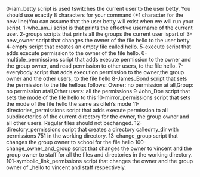 0-iam_betty script is used tswitches the current user to the user betty. You should use exactly 8 characters for your command (+1 character for the new line)You can assume that the user betty will exist when we will run your script.
1-who_am_i script is that prints the effective username of the current user.
2-groups scripts that prints all the groups the current user ispart of
3-new_owner script that changes the owner of the file hello to the user betty
4-empty script that creates an empty file called hello.
5-execute script that adds execute permission to the owner of the file hello.
6-multiple_permissions script that adds execute permission to the owner and the group owner, and read permission to other users, to the file hello.
7-everybody script that adds execution permission to the owner,the group owner and the other users, to the file hello
8-James_Bond  script that sets the permission to the file helloas follows: Owner: no permission at all,Group: no permission atall,Other users: all the permissions
9-John_Doe script that sets the mode of the file hello to this
10-mirror_permissions script that sets the mode of the file hello the same as olleh’s mode
11-directories_permissions script that adds execute permission to all subdirectories of the current directory for the owner, the group owner and all other users. Regular files should not bechanged.
12-directory_permissions script that creates a directory calledmy_dir with permissions 751 in the working directory.
13-change_group script that changes the group owner to school for the file hello
100-change_owner_and_group script that changes the owner to vincent and the group owner to staff for all the files and directories in the working directory.
101-symbolic_link_permissions script that changes the owner and the group owner of _hello to vincent and staff respectively.
